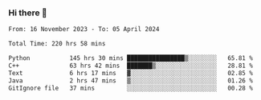 ### Hi there 👋

<!--
**floyiac/floyiac** is a ✨ _special_ ✨ repository because its `README.md` (this file) appears on your GitHub profile.

Here are some ideas to get you started:

- 🔭 I’m currently working on ...
- 🌱 I’m currently learning ...
- 👯 I’m looking to collaborate on ...
- 🤔 I’m looking for help with ...
- 💬 Ask me about ...
- 📫 How to reach me: ...
- 😄 Pronouns: ...
- ⚡ Fun fact: ...
-->

<!--START_SECTION:waka-->

```txt
From: 16 November 2023 - To: 05 April 2024

Total Time: 220 hrs 58 mins

Python           145 hrs 30 mins ████████████████▒░░░░░░░░   65.81 %
C++              63 hrs 42 mins  ███████▒░░░░░░░░░░░░░░░░░   28.81 %
Text             6 hrs 17 mins   ▓░░░░░░░░░░░░░░░░░░░░░░░░   02.85 %
Java             2 hrs 47 mins   ▒░░░░░░░░░░░░░░░░░░░░░░░░   01.26 %
GitIgnore file   37 mins         ░░░░░░░░░░░░░░░░░░░░░░░░░   00.28 %
```

<!--END_SECTION:waka-->
